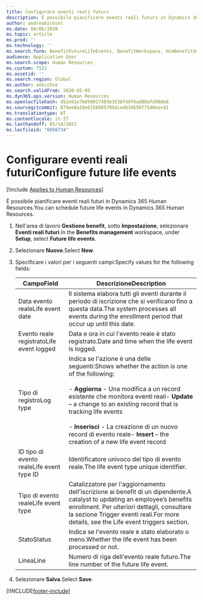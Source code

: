 ```yaml
---
title: Configurare eventi reali futuri
description: È possibile pianificare eventi reali futuri in Dynamics 365 Human Resources.
author: andreabichsel
ms.date: 04/06/2020
ms.topic: article
ms.prod: ''
ms.technology: ''
ms.search.form: BenefitFutureLifeEvents, BenefitWorkspace, HcmBenefitSummaryPart
audience: Application User
ms.search.scope: Human Resources
ms.custom: 7521
ms.assetid: ''
ms.search.region: Global
ms.author: anbichse
ms.search.validFrom: 2020-02-03
ms.dyn365.ops.version: Human Resources
ms.openlocfilehash: d52e91e7b050027485b3536f40f6ad80afd90de8
ms.sourcegitcommit: 879ee8a10e6158885795dce4b3db5077540eec41
ms.translationtype: HT
ms.contentlocale: it-IT
ms.lasthandoff: 05/18/2021
ms.locfileid: "6056734"
---
```

# <a name="configure-future-life-events"></a><span data-ttu-id="6df69-103">Configurare eventi reali futuri</span><span class="sxs-lookup"><span data-stu-id="6df69-103">Configure future life events</span></span>

[!include [Applies to Human Resources](../includes/applies-to-hr.md)]

<span data-ttu-id="6df69-104">È possibile pianificare eventi reali futuri in Dynamics 365 Human Resources.</span><span class="sxs-lookup"><span data-stu-id="6df69-104">You can schedule future life events in Dynamics 365 Human Resources.</span></span>

1. <span data-ttu-id="6df69-105">Nell'area di lavoro **Gestione benefit**, sotto **Impostazione**, selezionare **Eventi reali futuri**.</span><span class="sxs-lookup"><span data-stu-id="6df69-105">In the **Benefits management** workspace, under **Setup**, select **Future life events**.</span></span>

2. <span data-ttu-id="6df69-106">Selezionare **Nuovo**.</span><span class="sxs-lookup"><span data-stu-id="6df69-106">Select **New**.</span></span>

3. <span data-ttu-id="6df69-107">Specificare i valori per i seguenti campi:</span><span class="sxs-lookup"><span data-stu-id="6df69-107">Specify values for the following fields:</span></span>

   | <span data-ttu-id="6df69-108">Campo</span><span class="sxs-lookup"><span data-stu-id="6df69-108">Field</span></span> | <span data-ttu-id="6df69-109">Descrizione</span><span class="sxs-lookup"><span data-stu-id="6df69-109">Description</span></span> |
   | --- | --- |
   | <span data-ttu-id="6df69-110">Data evento reale</span><span class="sxs-lookup"><span data-stu-id="6df69-110">Life event date</span></span> | <span data-ttu-id="6df69-111">Il sistema elabora tutti gli eventi durante il periodo di iscrizione che si verificano fino a questa data.</span><span class="sxs-lookup"><span data-stu-id="6df69-111">The system processes all events during the enrollment period that occur up until this date.</span></span> |
   | <span data-ttu-id="6df69-112">Evento reale registrato</span><span class="sxs-lookup"><span data-stu-id="6df69-112">Life event logged</span></span> | <span data-ttu-id="6df69-113">Data e ora in cui l'evento reale è stato registrato.</span><span class="sxs-lookup"><span data-stu-id="6df69-113">Date and time when the life event is logged.</span></span> |
   | <span data-ttu-id="6df69-114">Tipo di registro</span><span class="sxs-lookup"><span data-stu-id="6df69-114">Log type</span></span> | <span data-ttu-id="6df69-115">Indica se l'azione è una delle seguenti:</span><span class="sxs-lookup"><span data-stu-id="6df69-115">Shows whether the action is one of the following:</span></span></br></br><span data-ttu-id="6df69-116">- **Aggiorna** - Una modifica a un record esistente che monitora eventi reali</span><span class="sxs-lookup"><span data-stu-id="6df69-116">- **Update** – a change to an existing record that is tracking life events</span></span></br></br><span data-ttu-id="6df69-117">- **Inserisci** - La creazione di un nuovo record di evento reale</span><span class="sxs-lookup"><span data-stu-id="6df69-117">- **Insert** – the creation of a new life event record</span></span> |
   | <span data-ttu-id="6df69-118">ID tipo di evento reale</span><span class="sxs-lookup"><span data-stu-id="6df69-118">Life event type ID</span></span> | <span data-ttu-id="6df69-119">Identificatore univoco del tipo di evento reale.</span><span class="sxs-lookup"><span data-stu-id="6df69-119">The life event type unique identifier.</span></span> |
   | <span data-ttu-id="6df69-120">Tipo di evento reale</span><span class="sxs-lookup"><span data-stu-id="6df69-120">Life event type</span></span> | <span data-ttu-id="6df69-121">Catalizzatore per l'aggiornamento dell'iscrizione ai benefit di un dipendente.</span><span class="sxs-lookup"><span data-stu-id="6df69-121">A catalyst to updating an employee’s benefits enrollment.</span></span> <span data-ttu-id="6df69-122">Per ulteriori dettagli, consultare la sezione Trigger eventi reali.</span><span class="sxs-lookup"><span data-stu-id="6df69-122">For more details, see the Life event triggers section.</span></span> |
   | <span data-ttu-id="6df69-123">Stato</span><span class="sxs-lookup"><span data-stu-id="6df69-123">Status</span></span> | <span data-ttu-id="6df69-124">Indica se l'evento reale è stato elaborato o meno.</span><span class="sxs-lookup"><span data-stu-id="6df69-124">Whether the life event has been processed or not.</span></span> |
   | <span data-ttu-id="6df69-125">Linea</span><span class="sxs-lookup"><span data-stu-id="6df69-125">Line</span></span> | <span data-ttu-id="6df69-126">Numero di riga dell'evento reale futuro.</span><span class="sxs-lookup"><span data-stu-id="6df69-126">The line number of the future life event.</span></span> |

4. <span data-ttu-id="6df69-127">Selezionare **Salva**.</span><span class="sxs-lookup"><span data-stu-id="6df69-127">Select **Save**.</span></span> 


[!INCLUDE[footer-include](../includes/footer-banner.md)]